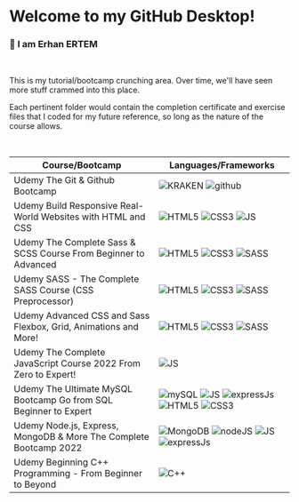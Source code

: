 # Welcome to my GitHub Desktop!

### 👋 **I am Erhan ERTEM**

&emsp;

This is my tutorial/bootcamp crunching area. Over time, we'll have seen more stuff crammed into this place.

Each pertinent folder would contain the completion certificate and exercise files that I coded for my future reference, so long as the nature of the course allows.

&emsp;

| Course/Bootcamp                                                   | Languages/Frameworks                                                                                                                                                                                                                                                                                                                                                                                                                                                                                                           |
| ----------------------------------------------------------------- | ------------------------------------------------------------------------------------------------------------------------------------------------------------------------------------------------------------------------------------------------------------------------------------------------------------------------------------------------------------------------------------------------------------------------------------------------------------------------------------------------------------------------------ |
| Udemy The Git & Github Bootcamp                                   | ![KRAKEN](https://img.shields.io/badge/GitKraken-179287?style=for-the-badge&logo=GitKraken&logoColor=white) ![github](https://img.shields.io/badge/github-%2324292e.svg?&style=for-the-badge&logo=github&logoColor=white?alt=github)                                                                                                                                                                                                                                                                                           |
| Udemy Build Responsive Real-World Websites with HTML and CSS      | ![HTML5](https://img.shields.io/badge/HTML5-E34F26?style=for-the-badge&logo=html5&logoColor=white) ![CSS3](https://img.shields.io/badge/CSS3-1572B6?style=for-the-badge&logo=css3&logoColor=white) ![JS](https://img.shields.io/badge/JavaScript-323330?style=for-the-badge&logo=javascript&logoColor=F7DF1E)                                                                                                                                                                                                                  |
| Udemy The Complete Sass & SCSS Course From Beginner to Advanced   | ![HTML5](https://img.shields.io/badge/HTML5-E34F26?style=for-the-badge&logo=html5&logoColor=white) ![CSS3](https://img.shields.io/badge/CSS3-1572B6?style=for-the-badge&logo=css3&logoColor=white) ![SASS](https://img.shields.io/badge/Sass-CC6699?style=for-the-badge&logo=sass&logoColor=white)                                                                                                                                                                                                                             |
| Udemy SASS - The Complete SASS Course (CSS Preprocessor)          | ![HTML5](https://img.shields.io/badge/HTML5-E34F26?style=for-the-badge&logo=html5&logoColor=white) ![CSS3](https://img.shields.io/badge/CSS3-1572B6?style=for-the-badge&logo=css3&logoColor=white) ![SASS](https://img.shields.io/badge/Sass-CC6699?style=for-the-badge&logo=sass&logoColor=white)                                                                                                                                                                                                                             |
| Udemy Advanced CSS and Sass Flexbox, Grid, Animations and More!   | ![HTML5](https://img.shields.io/badge/HTML5-E34F26?style=for-the-badge&logo=html5&logoColor=white) ![CSS3](https://img.shields.io/badge/CSS3-1572B6?style=for-the-badge&logo=css3&logoColor=white) ![SASS](https://img.shields.io/badge/Sass-CC6699?style=for-the-badge&logo=sass&logoColor=white)                                                                                                                                                                                                                             |
| Udemy The Complete JavaScript Course 2022 From Zero to Expert!    | ![JS](https://img.shields.io/badge/JavaScript-323330?style=for-the-badge&logo=javascript&logoColor=F7DF1E)                                                                                                                                                                                                                                                                                                                                                                                                                     |
| Udemy The Ultimate MySQL Bootcamp Go from SQL Beginner to Expert  | ![mySQL](https://img.shields.io/badge/MySQL-005C84?style=for-the-badge&logo=mysql&logoColor=white) ![JS](https://img.shields.io/badge/JavaScript-323330?style=for-the-badge&logo=javascript&logoColor=F7DF1E) ![expressJs](https://img.shields.io/badge/Express.js-000000?style=for-the-badge&logo=express&logoColor=white) ![HTML5](https://img.shields.io/badge/HTML5-E34F26?style=for-the-badge&logo=html5&logoColor=white) ![CSS3](https://img.shields.io/badge/CSS3-1572B6?style=for-the-badge&logo=css3&logoColor=white) |
| Udemy Node.js, Express, MongoDB & More The Complete Bootcamp 2022 | ![MongoDB](https://img.shields.io/badge/MongoDB-4EA94B?style=for-the-badge&logo=mongodb&logoColor=white) ![nodeJS](https://img.shields.io/badge/Node.js-339933?style=for-the-badge&logo=nodedotjs&logoColor=white) ![JS](https://img.shields.io/badge/JavaScript-323330?style=for-the-badge&logo=javascript&logoColor=F7DF1E) ![expressJs](https://img.shields.io/badge/Express.js-000000?style=for-the-badge&logo=express&logoColor=white)                                                                                    |
| Udemy Beginning C++ Programming - From Beginner to Beyond         | ![C++](https://img.shields.io/badge/C%2B%2B-00599C??style=for-the-badge&logo=c%2B%2B&logoColor=whit)                                                                                                                                                                                                                                                                                                                                                                                                                           |

&emsp;
